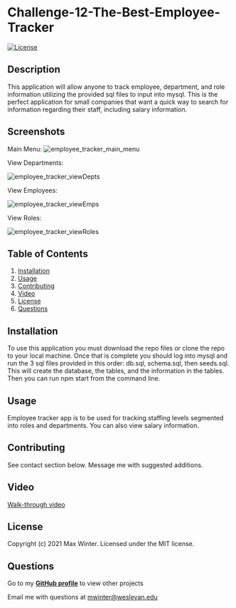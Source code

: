 
  # Challenge-12-The-Best-Employee-Tracker
  [![License](https://img.shields.io/badge/License-MIT-yellow.svg)](https://opensource.org/licenses/MIT)

  ## Description
  This application will allow anyone to track employee, department, and role information utilizing the provided sql files to input into mysql. This is the perfect application for small companies that want a quick way to search for information regarding their staff, including salary information.

  ## Screenshots
  Main Menu:
  ![employee_tracker_main_menu](https://user-images.githubusercontent.com/90287696/147992893-2cf0261f-dc80-4d20-ad9e-8f29cb2f7177.png)

  View Departments:

  ![employee_tracker_viewDepts](https://user-images.githubusercontent.com/90287696/147992889-19803961-e46f-4c45-8b89-e19eb233282c.png)

  View Employees:

  ![employee_tracker_viewEmps](https://user-images.githubusercontent.com/90287696/147992890-f2189514-2a2e-48c2-af57-c0f5b7d55336.png)

  View Roles:

  ![employee_tracker_viewRoles](https://user-images.githubusercontent.com/90287696/147992891-4caceca4-4323-4da3-b5f0-03527f977f6f.png)

  ## Table of Contents
  1. [Installation](#installation)
  2. [Usage](#usage)
  3. [Contributing](#contributing)
  4. [Video](#video)
  5. [License](#license)
  6. [Questions](#questions)

  ## Installation
  To use this application you must download the repo files or clone the repo to your local machine. Once that is complete you should log into mysql and run the 3 sql files provided in this order: db.sql, schema.sql, then seeds.sql. This will create the database, the tables, and the information in the tables. Then you can run npm start from the command line.

  ## Usage
  Employee tracker app is to be used for tracking staffing levels segmented into roles and departments. You can also view salary information.

  ## Contributing
  See contact section below. Message me with suggested additions.

  ## Video
  [Walk-through video](https://drive.google.com/file/d/1P1FHXQKsLKbeHI_pxPbz_HDhjsLzUqXT/view?usp=sharing)
  
  ## License
  Copyright (c) 2021 Max Winter. Licensed under the MIT license.
  
  ## Questions
  Go to my **[GitHub profile](https://github.com/mwin1201)** to view other projects 
  
  Email me with questions at mwinter@wesleyan.edu
